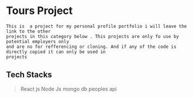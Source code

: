 # Tours Project
    This is  a project for my personal profile portfolio i will leave the link to the other 
    projects in this category below . This projects are only fo use by potential employers only 
    and are no for refferencing or cloning. And if any of the code is directly copied it can only be used in 
    projects 

## Tech Stacks
  >React js
  >Node Js
  >mongo db
  >peoples api